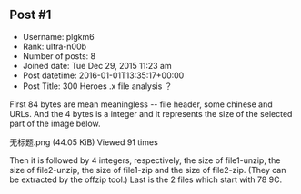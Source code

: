 ## Post #1
- Username: plgkm6
- Rank: ultra-n00b
- Number of posts: 8
- Joined date: Tue Dec 29, 2015 11:23 am
- Post datetime: 2016-01-01T13:35:17+00:00
- Post Title: 300 Heroes .x file analysis ？

First 84 bytes are mean meaningless -- file header, some chinese and URLs.
And the 4 bytes is a integer and it represents the size of the selected part of the image below.



无标题.png (44.05 KiB) Viewed 91 times


Then it is followed by 4 integers, respectively, the size of file1-unzip, the size of file2-unzip, the size of file1-zip and the size of file2-zip.
(They can be extracted by the offzip tool.)
Last is the 2 files which start with 78 9C.
